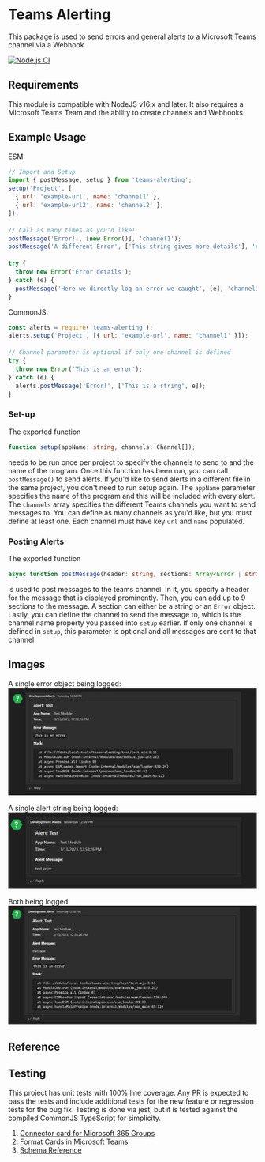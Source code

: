# Teams Alerting

This package is used to send errors and general alerts to a Microsoft Teams channel via a Webhook.

[![Node.js CI](https://github.com/peetypeet5000/teams-alerting/actions/workflows/node.js.yml/badge.svg)](https://github.com/peetypeet5000/teams-alerting/actions/workflows/node.js.yml)

## Requirements

This module is compatible with NodeJS v16.x and later. It also requires a Microsoft Teams Team and the ability to create channels and Webhooks.

## Example Usage

ESM:

```javascript
// Import and Setup
import { postMessage, setup } from 'teams-alerting';
setup('Project', [
  { url: 'example-url', name: 'channel1' },
  { url: 'example-url2', name: 'channel2' },
]);

// Call as many times as you'd like!
postMessage('Error!', [new Error()], 'channel1');
postMessage('A different Error', ['This string gives more details'], 'channel2');

try {
  throw new Error('Error details');
} catch (e) {
  postMessage('Here we directly log an error we caught', [e], 'channel1');
}
```

CommonJS:

```javascript
const alerts = require('teams-alerting');
alerts.setup('Project', [{ url: 'example-url', name: 'channel1' }]);

// Channel parameter is optional if only one channel is defined
try {
  throw new Error('This is an error');
} catch (e) {
  alerts.postMessage('Error!', ['This is a string', e]);
}
```

### Set-up

The exported function

```typescript
function setup(appName: string, channels: Channel[]);
```

needs to be run once per project to specify the channels to send to and the name of the program. Once this function has been run, you can call `postMessage()` to send alerts. If you'd like to send alerts in a different file in the same project, you don't need to run setup again. The `appName` parameter specifies the name of the program and this will be included with every alert. The `channels` array specifies the different Teams channels you want to send messages to. You can define as many channels as you'd like, but you must define at least one. Each channel must have key `url` and `name` populated.

### Posting Alerts

The exported function

```typescript
async function postMessage(header: string, sections: Array<Error | string>, channel: string | undefined): Promise<void>;
```

is used to post messages to the teams channel. In it, you specify a header for the message that is displayed prominently. Then, you can add up to 9 sections to the message. A section can either be a string or an `Error` object. Lastly, you can define the channel to send the message to, which is the channel.name property you passed into `setup` earlier. If only one channel is defined in `setup`, this parameter is optional and all messages are sent to that channel.

## Images

A single error object being logged:
![An error object being logged](/screenshots/ErrorObject.png)

A single alert string being logged:
![An alert being logged](/screenshots/Alert.png)

Both being logged:
![Both being logged](/screenshots/Both.png)

## Reference

## Testing

This project has unit tests with 100% line coverage. Any PR is expected to pass the tests and include additional tests for the new feature or regression tests for the bug fix. Testing is done via jest, but it is tested against the compiled CommonJS TypeScript for simplicity.

1. [Connector card for Microsoft 365 Groups](https://learn.microsoft.com/en-us/microsoftteams/platform/task-modules-and-cards/cards/cards-reference#connector-card-for-microsoft-365-groups)
2. [Format Cards in Microsoft Teams](https://learn.microsoft.com/en-us/microsoftteams/platform/task-modules-and-cards/cards/cards-format?tabs=adaptive-md%2Cdesktop%2Cconnector-html)
3. [Schema Reference](https://learn.microsoft.com/en-us/outlook/actionable-messages/message-card-reference#actions)
